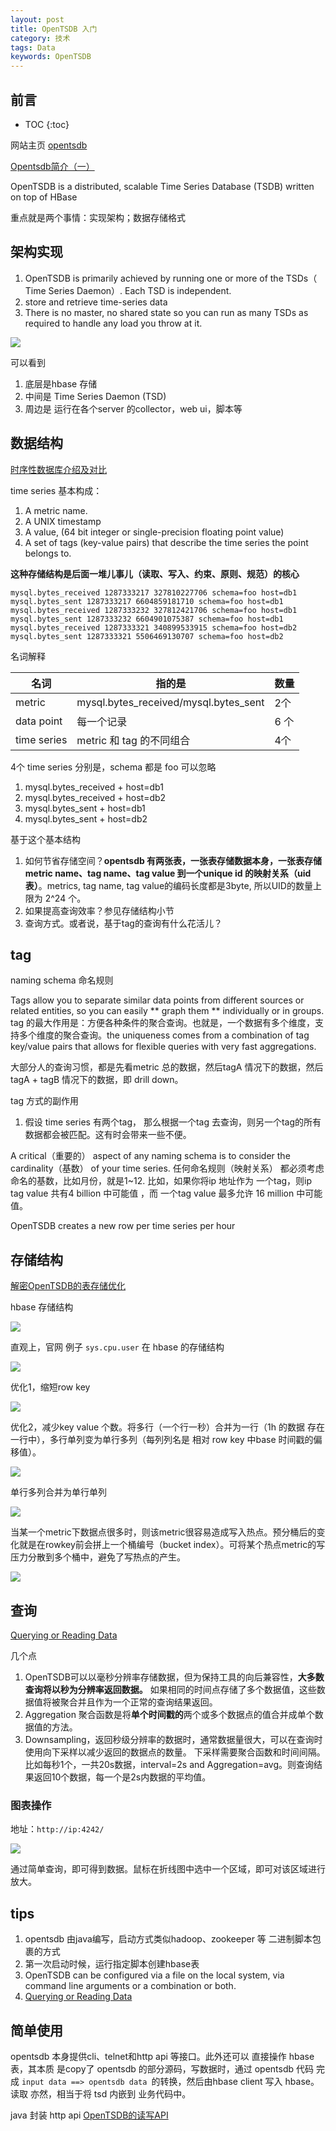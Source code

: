 ```yaml
---
layout: post
title: OpenTSDB 入门
category: 技术
tags: Data
keywords: OpenTSDB
---
```


## 前言 

* TOC
{:toc}

网站主页 [opentsdb](http://opentsdb.net/)

[Opentsdb简介（一）](http://www.jianshu.com/p/0bafd0168647)

OpenTSDB is a distributed, scalable Time Series Database (TSDB) written on top of HBase

重点就是两个事情：实现架构；数据存储格式

## 架构实现

1. OpenTSDB is primarily achieved by running one or more of the TSDs（ Time Series Daemon）. Each TSD is independent.
2. store and retrieve time-series data
3. There is no master, no shared state so you can run as many TSDs as required to handle any load you throw at it.


![](/public/upload/hadoop/open_tsdb_1.png)

可以看到

1. 底层是hbase 存储
2. 中间是 Time Series Daemon (TSD) 
3. 周边是 运行在各个server 的collector，web ui，脚本等

## 数据结构

[时序性数据库介绍及对比](http://topsli.github.io/2019/02/26/tsdb_intro.html)

time series 基本构成：

1. A metric name.
2. A UNIX timestamp
3. A value,  (64 bit integer or single-precision floating point value)
4. A set of tags (key-value pairs) that describe the time series the point belongs to.

**这种存储结构是后面一堆儿事儿（读取、写入、约束、原则、规范）的核心**


	mysql.bytes_received 1287333217 327810227706 schema=foo host=db1
	mysql.bytes_sent 1287333217 6604859181710 schema=foo host=db1
	mysql.bytes_received 1287333232 327812421706 schema=foo host=db1
	mysql.bytes_sent 1287333232 6604901075387 schema=foo host=db1
	mysql.bytes_received 1287333321 340899533915 schema=foo host=db2
	mysql.bytes_sent 1287333321 5506469130707 schema=foo host=db2

名词解释

|名词|指的是|数量|
|---|---|---|
|metric|mysql.bytes_received/mysql.bytes_sent|2个|
|data point| 每一个记录|6 个|
|time series|metric 和 tag 的不同组合|4个|

4个 time series 分别是，schema 都是 foo 可以忽略

1. 	mysql.bytes_received + host=db1
2. 	mysql.bytes_received + host=db2
3. mysql.bytes_sent + host=db1
4. 	mysql.bytes_sent + host=db2


基于这个基本结构

1. 如何节省存储空间？**opentsdb 有两张表，一张表存储数据本身，一张表存储 metric name、tag name、tag value 到一个unique id 的映射关系（uid 表）**。metrics, tag name, tag value的编码长度都是3byte, 所以UID的数量上限为 2^24 个。
2. 如果提高查询效率？参见存储结构小节
3. 查询方式。或者说，基于tag的查询有什么花活儿？

## tag

naming schema 命名规则

Tags allow you to separate similar data points from different sources or related entities, so you can easily ** graph them ** individually or in groups. tag 的最大作用是：方便各种条件的聚合查询。也就是，一个数据有多个维度，支持多个维度的聚合查询。the uniqueness comes from a combination of tag key/value pairs that allows for flexible queries with very fast aggregations.

大部分人的查询习惯，都是先看metric 总的数据，然后tagA 情况下的数据，然后tagA + tagB 情况下的数据，即 drill down。

tag 方式的副作用

1. 假设 time series 有两个tag， 那么根据一个tag 去查询，则另一个tag的所有数据都会被匹配。这有时会带来一些不便。


A critical（重要的） aspect of any naming schema is to consider the cardinality（基数） of your time series. 任何命名规则（映射关系） 都必须考虑 命名的基数，比如月份，就是1~12. 比如，如果你将ip 地址作为 一个tag，则ip tag value 共有4 billion 中可能值	，而 一个tag value 最多允许 16 million 中可能值。


OpenTSDB creates a new row per time series per hour


## 存储结构

[解密OpenTSDB的表存储优化](https://yq.aliyun.com/articles/54785)

hbase 存储结构

![](/public/upload/hadoop/hbase_1.png)

直观上，官网 例子 `sys.cpu.user` 在 hbase 的存储结构

![](/public/upload/hadoop/open_tsdb_2.png)

优化1，缩短row key

![](/public/upload/hadoop/open_tsdb_3.png)

优化2，减少key value 个数。将多行（一个行一秒）合并为一行（1h 的数据 存在一行中），多行单列变为单行多列（每列列名是 相对 row key 中base 时间戳的偏移值）。

![](/public/upload/hadoop/open_tsdb_4.png)

单行多列合并为单行单列

![](/public/upload/hadoop/open_tsdb_5.png)

当某一个metric下数据点很多时，则该metric很容易造成写入热点。预分桶后的变化就是在rowkey前会拼上一个桶编号（bucket index）。可将某个热点metric的写压力分散到多个桶中，避免了写热点的产生。

![](/public/upload/hadoop/open_tsdb_6.png)

## 查询

[Querying or Reading Data](http://opentsdb.net/docs/build/html/user_guide/query/index.html)

几个点

1. OpenTSDB可以以毫秒分辨率存储数据，但为保持工具的向后兼容性，**大多数查询将以秒为分辨率返回数据。**  如果相同的时间点存储了多个数据值，这些数据值将被聚合并且作为一个正常的查询结果返回。
2. Aggregation 聚合函数是将**单个时间戳的**两个或多个数据点的值合并成单个数据值的方法。 
3. Downsampling，返回秒级分辨率的数据时，通常数据量很大，可以在查询时使用向下采样以减少返回的数据点的数量。 下采样需要聚合函数和时间间隔。比如每秒1个，一共20s数据，interval=2s and Aggregation=avg。则查询结果返回10个数据，每一个是2s内数据的平均值。

### 图表操作

地址：`http://ip:4242/`

![](/public/upload/hadoop/open_tsdb_7.png)

通过简单查询，即可得到数据。鼠标在折线图中选中一个区域，即可对该区域进行放大。

## tips

1. opentsdb 由java编写，启动方式类似hadoop、zookeeper 等 二进制脚本包裹的方式
2. 第一次启动时候，运行指定脚本创建hbase表
3. OpenTSDB can be configured via a file on the local system, via command line arguments or a combination or both.
6. [Querying or Reading Data](http://opentsdb.net/docs/build/html/user_guide/query/index.html)

## 简单使用

opentsdb 本身提供cli、telnet和http api 等接口。此外还可以 直接操作 hbase 表，其本质 是copy了 opentsdb 的部分源码，写数据时，通过 opentsdb 代码 完成 `input data ==> opentsdb data `的转换，然后由hbase client 写入 hbase。读取 亦然，相当于将 tsd 内嵌到 业务代码中。

java 封装 http api [OpenTSDB的读写API](https://my.oschina.net/HuQingmiao/blog/701145)

